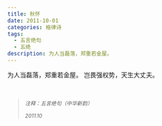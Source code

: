 ```yaml
---
title: 秋怀
date: 2011-10-01
categories: 格律诗
tags:
  - 五言绝句
  - 五绝
description: 为人当磊落，郑重若金屋。
---
```


为人当磊落，郑重若金屋。
岂畏强权势，天生大丈夫。

<br/>
<blockquote>
<p><small><i>注释：五言绝句（中华新韵）</i></small></p>
<p><small><i>2011.10</i></small></p>
</blockquote>